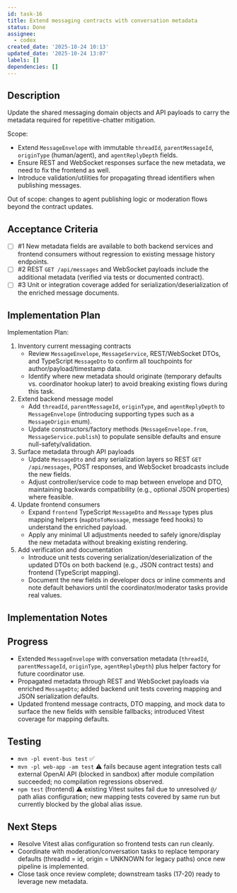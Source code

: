 ```yaml
---
id: task-16
title: Extend messaging contracts with conversation metadata
status: Done
assignee:
  - codex
created_date: '2025-10-24 10:13'
updated_date: '2025-10-24 13:07'
labels: []
dependencies: []
---
```


## Description

<!-- SECTION:DESCRIPTION:BEGIN -->
Update the shared messaging domain objects and API payloads to carry the metadata required for repetitive-chatter mitigation.

Scope:
- Extend `MessageEnvelope` with immutable `threadId`, `parentMessageId`, `originType` (human/agent), and `agentReplyDepth` fields.
- Ensure REST and WebSocket responses surface the new metadata, we need to fix the frontend as well.
- Introduce validation/utilities for propagating thread identifiers when publishing messages.

Out of scope: changes to agent publishing logic or moderation flows beyond the contract updates.
<!-- SECTION:DESCRIPTION:END -->

## Acceptance Criteria
<!-- AC:BEGIN -->
- [ ] #1 New metadata fields are available to both backend services and frontend consumers without regression to existing message history endpoints.
- [ ] #2 REST `GET /api/messages` and WebSocket payloads include the additional metadata (verified via tests or documented contract).
- [ ] #3 Unit or integration coverage added for serialization/deserialization of the enriched message documents.
<!-- AC:END -->

## Implementation Plan

<!-- SECTION:PLAN:BEGIN -->
Implementation Plan:
1. Inventory current messaging contracts
   - Review `MessageEnvelope`, `MessageService`, REST/WebSocket DTOs, and TypeScript `MessageDto` to confirm all touchpoints for author/payload/timestamp data.
   - Identify where new metadata should originate (temporary defaults vs. coordinator hookup later) to avoid breaking existing flows during this task.
2. Extend backend message model
   - Add `threadId`, `parentMessageId`, `originType`, and `agentReplyDepth` to `MessageEnvelope` (introducing supporting types such as a `MessageOrigin` enum).
   - Update constructors/factory methods (`MessageEnvelope.from`, `MessageService.publish`) to populate sensible defaults and ensure null-safety/validation.
3. Surface metadata through API payloads
   - Update `MessageDto` and any serialization layers so REST `GET /api/messages`, POST responses, and WebSocket broadcasts include the new fields.
   - Adjust controller/service code to map between envelope and DTO, maintaining backwards compatibility (e.g., optional JSON properties) where feasible.
4. Update frontend consumers
   - Expand `frontend` TypeScript `MessageDto` and `Message` types plus mapping helpers (`mapDtoToMessage`, message feed hooks) to understand the enriched payload.
   - Apply any minimal UI adjustments needed to safely ignore/display the new metadata without breaking existing rendering.
5. Add verification and documentation
   - Introduce unit tests covering serialization/deserialization of the updated DTOs on both backend (e.g., JSON contract tests) and frontend (TypeScript mapping).
   - Document the new fields in developer docs or inline comments and note default behaviors until the coordinator/moderator tasks provide real values.
<!-- SECTION:PLAN:END -->

## Implementation Notes

<!-- SECTION:NOTES:BEGIN -->
## Progress
- Extended `MessageEnvelope` with conversation metadata (`threadId`, `parentMessageId`, `originType`, `agentReplyDepth`) plus helper factory for future coordinator use.
- Propagated metadata through REST and WebSocket payloads via enriched `MessageDto`; added backend unit tests covering mapping and JSON serialization defaults.
- Updated frontend message contracts, DTO mapping, and mock data to surface the new fields with sensible fallbacks; introduced Vitest coverage for mapping defaults.

## Testing
- `mvn -pl event-bus test` ✅
- `mvn -pl web-app -am test` ⚠️ fails because agent integration tests call external OpenAI API (blocked in sandbox) after module compilation succeeded; no compilation regressions observed.
- `npm test` (frontend) ⚠️ existing Vitest suites fail due to unresolved `@/` path alias configuration; new mapping tests covered by same run but currently blocked by the global alias issue.

## Next Steps
- Resolve Vitest alias configuration so frontend tests can run cleanly.
- Coordinate with moderation/conversation tasks to replace temporary defaults (threadId = id, origin = UNKNOWN for legacy paths) once new pipeline is implemented.
- Close task once review complete; downstream tasks (17-20) ready to leverage new metadata.
<!-- SECTION:NOTES:END -->
